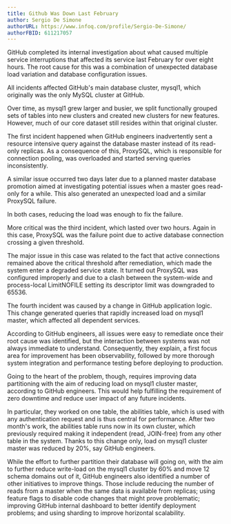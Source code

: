 ```yaml
---
title: Github Was Down Last February
author: Sergio De Simone
authorURL: https://www.infoq.com/profile/Sergio-De-Simone/
authorFBID: 611217057
---
```


GitHub completed its internal investigation about what caused multiple service interruptions that affected its service last February for over eight hours. The root cause for this was a combination of unexpected database load variation and database configuration issues.

All incidents affected GitHub's main database cluster, mysql1, which originally was the only MySQL cluster at GitHub.

Over time, as mysql1 grew larger and busier, we split functionally grouped sets of tables into new clusters and created new clusters for new features. However, much of our core dataset still resides within that original cluster.

The first incident happened when GitHub engineers inadvertently sent a resource intensive query against the database master instead of its read-only replicas. As a consequence of this, ProxySQL, which is responsible for connection pooling, was overloaded and started serving queries inconsistently.

A similar issue occurred two days later due to a planned master database promotion aimed at investigating potential issues when a master goes read-only for a while. This also generated an unexpected load and a similar ProxySQL failure.

In both cases, reducing the load was enough to fix the failure.

More critical was the third incident, which lasted over two hours. Again in this case, ProxySQL was the failure point due to active database connection crossing a given threshold.

The major issue in this case was related to the fact that active connections remained above the critical threshold after remediation, which made the system enter a degraded service state. It turned out ProxySQL was configured improperly and due to a clash between the system-wide and process-local LimitNOFILE setting its descriptor limit was downgraded to 65536.

The fourth incident was caused by a change in GitHub application logic. This change generated queries that rapidly increased load on mysql1 master, which affected all dependent services.

According to GitHub engineers, all issues were easy to remediate once their root cause was identified, but the interaction between systems was not always immediate to understand. Consequently, they explain, a first focus area for improvement has been observability, followed by more thorough system integration and performance testing before deploying to production.

Going to the heart of the problem, though, requires improving data partitioning with the aim of reducing load on mysql1 cluster master, according to GitHub engineers. This would help fulfilling the requirement of zero downtime and reduce user impact of any future incidents.

In particular, they worked on one table, the abilities table, which is used with any authentication request and is thus central for performance. After two month's work, the abilities table runs now in its own cluster, which previously required making it independent (read, JOIN-free) from any other table in the system. Thanks to this change only, load on mysql1 cluster master was reduced by 20%, say GitHub engineers.

While the effort to further partition their database will going on, with the aim to further reduce write-load on the mysql1 cluster by 60% and move 12 schema domains out of it, GitHub engineers also identified a number of other initiatives to improve things. Those include reducing the number of reads from a master when the same data is available from replicas; using feature flags to disable code changes that might prove problematic; improving GitHub internal dashboard to better identify deployment problems; and using sharding to improve horizontal scalability.
